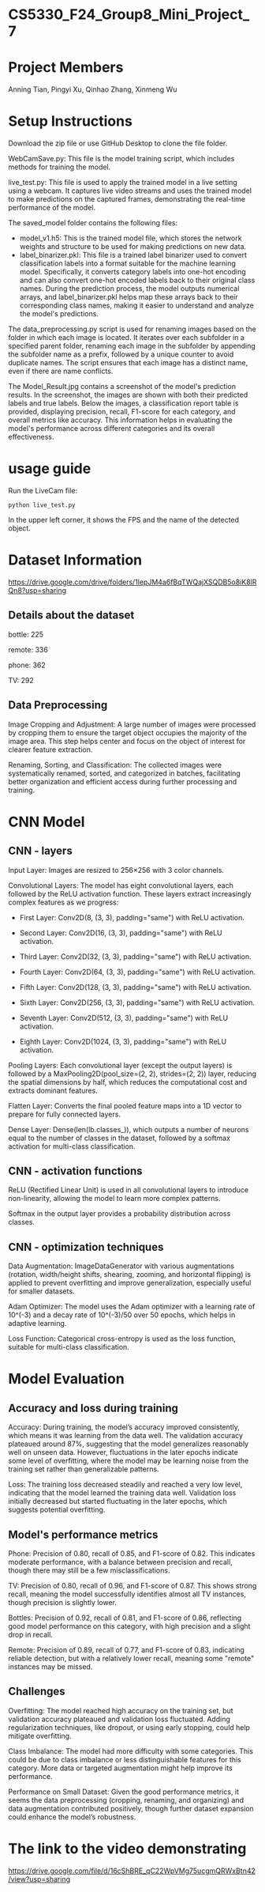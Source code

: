 # CS5330_F24_Group8_Mini_Project_7
# Project Members
Anning Tian, Pingyi Xu, Qinhao Zhang, Xinmeng Wu

# Setup Instructions
Download the zip file or use GitHub Desktop to clone the file folder.

WebCamSave.py: This file is the model training script, which includes methods for training the model.

live_test.py: This file is used to apply the trained model in a live setting using a webcam. It captures live video streams and uses the trained model to make predictions on the captured frames, demonstrating the real-time performance of the model.

The saved_model folder contains the following files:
- model_v1.h5: This is the trained model file, which stores the network weights and structure to be used for making predictions on new data.
- label_binarizer.pkl: This file is a trained label binarizer used to convert classification labels into a format suitable for the machine learning model. Specifically, it converts category labels into one-hot encoding and can also convert one-hot encoded labels back to their original class names. During the prediction process, the model outputs numerical arrays, and label_binarizer.pkl helps map these arrays back to their corresponding class names, making it easier to understand and analyze the model's predictions.

The data_preprocessing.py script is used for renaming images based on the folder in which each image is located. It iterates over each subfolder in a specified parent folder, renaming each image in the subfolder by appending the subfolder name as a prefix, followed by a unique counter to avoid duplicate names. The script ensures that each image has a distinct name, even if there are name conflicts.

The Model_Result.jpg contains a screenshot of the model's prediction results. In the screenshot, the images are shown with both their predicted labels and true labels. Below the images, a classification report table is provided, displaying precision, recall, F1-score for each category, and overall metrics like accuracy. This information helps in evaluating the model's performance across different categories and its overall effectiveness.

# usage guide
Run the LiveCam file:
```
python live_test.py
```

In the upper left corner, it shows the FPS and the name of the detected object.

# Dataset Information
https://drive.google.com/drive/folders/1lepJM4a6fBqTWQajXSQDB5o8iK8lRQn8?usp=sharing

## Details about the dataset
bottle: 225

remote: 336

phone: 362

TV: 292

## Data Preprocessing

Image Cropping and Adjustment: A large number of images were processed by cropping them to ensure the target object occupies the majority of the image area. This step helps center and focus on the object of interest for clearer feature extraction.

Renaming, Sorting, and Classification: The collected images were systematically renamed, sorted, and categorized in batches, facilitating better organization and efficient access during further processing and training.

# CNN Model
## CNN - layers
Input Layer: Images are resized to 256×256 with 3 color channels.

Convolutional Layers: The model has eight convolutional layers, each followed by the ReLU activation function. These layers extract increasingly complex features as we progress:

- First Layer: Conv2D(8, (3, 3), padding="same") with ReLU activation.

- Second Layer: Conv2D(16, (3, 3), padding="same") with ReLU activation.

- Third Layer: Conv2D(32, (3, 3), padding="same") with ReLU activation.

- Fourth Layer: Conv2D(64, (3, 3), padding="same") with ReLU activation.

- Fifth Layer: Conv2D(128, (3, 3), padding="same") with ReLU activation.

- Sixth Layer: Conv2D(256, (3, 3), padding="same") with ReLU activation.

- Seventh Layer: Conv2D(512, (3, 3), padding="same") with ReLU activation.

- Eighth Layer: Conv2D(1024, (3, 3), padding="same") with ReLU activation.

Pooling Layers: Each convolutional layer (except the output layers) is followed by a MaxPooling2D(pool_size=(2, 2), strides=(2, 2)) layer, reducing the spatial dimensions by half, which reduces the computational cost and extracts dominant features.

Flatten Layer: Converts the final pooled feature maps into a 1D vector to prepare for fully connected layers.

Dense Layer: Dense(len(lb.classes_)), which outputs a number of neurons equal to the number of classes in the dataset, followed by a softmax activation for multi-class classification.
## CNN - activation functions
ReLU (Rectified Linear Unit) is used in all convolutional layers to introduce non-linearity, allowing the model to learn more complex patterns.

Softmax in the output layer provides a probability distribution across classes.
## CNN - optimization techniques
Data Augmentation: ImageDataGenerator with various augmentations (rotation, width/height shifts, shearing, zooming, and horizontal flipping) is applied to prevent overfitting and improve generalization, especially useful for smaller datasets.

Adam Optimizer: The model uses the Adam optimizer with a learning rate of 10^(-3) and a decay rate of 10^(-3)/50 over 50 epochs, which helps in adaptive learning.

Loss Function: Categorical cross-entropy is used as the loss function, suitable for multi-class classification.

# Model Evaluation
## Accuracy and loss during training
Accuracy: During training, the model’s accuracy improved consistently, which means it was learning from the data well. The validation accuracy plateaued around 87%, suggesting that the model generalizes reasonably well on unseen data. However, fluctuations in the later epochs indicate some level of overfitting, where the model may be learning noise from the training set rather than generalizable patterns.

Loss: The training loss decreased steadily and reached a very low level, indicating that the model learned the training data well. Validation loss initially decreased but started fluctuating in the later epochs, which suggests potential overfitting.

## Model's performance metrics
Phone: Precision of 0.80, recall of 0.85, and F1-score of 0.82. This indicates moderate performance, with a balance between precision and recall, though there may still be a few misclassifications.

TV: Precision of 0.80, recall of 0.96, and F1-score of 0.87. This shows strong recall, meaning the model successfully identifies almost all TV instances, though precision is slightly lower.

Bottles: Precision of 0.92, recall of 0.81, and F1-score of 0.86, reflecting good model performance on this category, with high precision and a slight drop in recall.

Remote: Precision of 0.89, recall of 0.77, and F1-score of 0.83, indicating reliable detection, but with a relatively lower recall, meaning some "remote" instances may be missed.

## Challenges
Overfitting: The model reached high accuracy on the training set, but validation accuracy plateaued and validation loss fluctuated. Adding regularization techniques, like dropout, or using early stopping, could help mitigate overfitting.

Class Imbalance: The model had more difficulty with some categories. This could be due to class imbalance or less distinguishable features for this category. More data or targeted augmentation might help improve its performance.

Performance on Small Dataset: Given the good performance metrics, it seems the data preprocessing (cropping, renaming, and organizing) and data augmentation contributed positively, though further dataset expansion could enhance the model’s robustness.

# The link to the video demonstrating
https://drive.google.com/file/d/16cShBRE_qC22WpVMg75ucgmQRWxBtn42/view?usp=sharing

